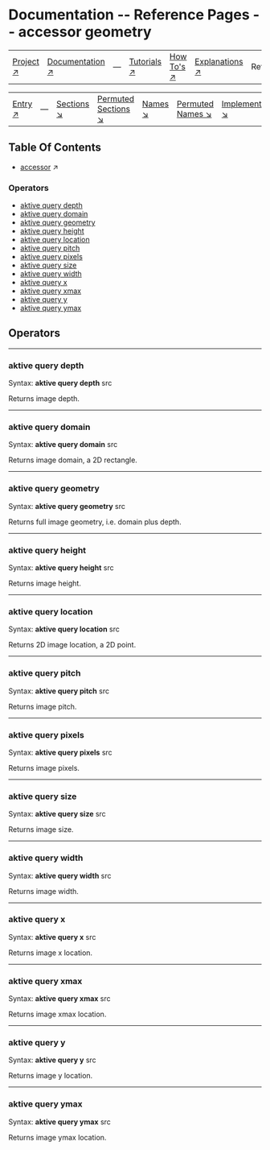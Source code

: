 # Documentation -- Reference Pages -- accessor geometry

||||||||
|---|---|---|---|---|---|---|
|[Project ↗](../../README.md)|[Documentation ↗](../index.md)|&mdash;|[Tutorials ↗](../tutorials.md)|[How To's ↗](../howtos.md)|[Explanations ↗](../explanations.md)|References|

||||||||
|---|---|---|---|---|---|---|
|[Entry ↗](index.md)|&mdash;|[Sections ↘](index.md#sectree)|[Permuted Sections ↘](bypsections.md)|[Names ↘](byname.md)|[Permuted Names ↘](bypnames.md)|[Implementations ↘](bylang.md)|

## Table Of Contents

  - [accessor](accessor.md) ↗


### Operators

 - [aktive query depth](#query_depth)
 - [aktive query domain](#query_domain)
 - [aktive query geometry](#query_geometry)
 - [aktive query height](#query_height)
 - [aktive query location](#query_location)
 - [aktive query pitch](#query_pitch)
 - [aktive query pixels](#query_pixels)
 - [aktive query size](#query_size)
 - [aktive query width](#query_width)
 - [aktive query x](#query_x)
 - [aktive query xmax](#query_xmax)
 - [aktive query y](#query_y)
 - [aktive query ymax](#query_ymax)

## Operators

---
### <a name='query_depth'></a> aktive query depth

Syntax: __aktive query depth__ src

Returns image depth.


---
### <a name='query_domain'></a> aktive query domain

Syntax: __aktive query domain__ src

Returns image domain, a 2D rectangle.


---
### <a name='query_geometry'></a> aktive query geometry

Syntax: __aktive query geometry__ src

Returns full image geometry, i.e. domain plus depth.


---
### <a name='query_height'></a> aktive query height

Syntax: __aktive query height__ src

Returns image height.


---
### <a name='query_location'></a> aktive query location

Syntax: __aktive query location__ src

Returns 2D image location, a 2D point.


---
### <a name='query_pitch'></a> aktive query pitch

Syntax: __aktive query pitch__ src

Returns image pitch.


---
### <a name='query_pixels'></a> aktive query pixels

Syntax: __aktive query pixels__ src

Returns image pixels.


---
### <a name='query_size'></a> aktive query size

Syntax: __aktive query size__ src

Returns image size.


---
### <a name='query_width'></a> aktive query width

Syntax: __aktive query width__ src

Returns image width.


---
### <a name='query_x'></a> aktive query x

Syntax: __aktive query x__ src

Returns image x location.


---
### <a name='query_xmax'></a> aktive query xmax

Syntax: __aktive query xmax__ src

Returns image xmax location.


---
### <a name='query_y'></a> aktive query y

Syntax: __aktive query y__ src

Returns image y location.


---
### <a name='query_ymax'></a> aktive query ymax

Syntax: __aktive query ymax__ src

Returns image ymax location.



